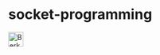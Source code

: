 # socket-programming
<a href="https://dev.to/berkeakyildiz">
  <img src="https://d2fltix0v2e0sb.cloudfront.net/dev-badge.svg" alt="Berke Akyıldız's DEV Profile" height="30" width="30">
</a>
